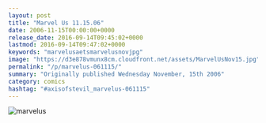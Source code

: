 ```yaml
---
layout: post
title: "Marvel Us 11.15.06"
date: 2006-11-15T00:00:00+0000
release_date: 2016-09-14T09:45:02+0000
lastmod: 2016-09-14T09:47:02+0000
keywords: "marvelusaetsmarvelusnovjpg"
image: "https://d3e878vmunx8cm.cloudfront.net/assets/MarvelUsNov15.jpg"
permalink: "/p/marvelus-061115/"
summary: "Originally published Wednesday November, 15th 2006"
category: comics
hashtag: "#axisofstevil_marvelus-061115"
---
```


![marvelus](https://d3e878vmunx8cm.cloudfront.net/assets/MarvelUsNov15.jpg)
